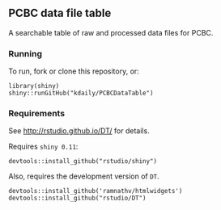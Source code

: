 ## PCBC data file table

A searchable table of raw and processed data files for PCBC.

### Running

To run, fork or clone this repository, or:

```
library(shiny)
shiny::runGitHub("kdaily/PCBCDataTable")
```

### Requirements

See http://rstudio.github.io/DT/ for details.

Requires `shiny 0.11`:

```
devtools::install_github("rstudio/shiny")
```

Also, requires the development version of `DT`.

```
devtools::install_github('ramnathv/htmlwidgets')
devtools::install_github("rstudio/DT")
```

